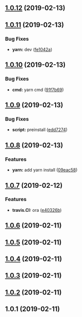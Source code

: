 ## [1.0.12](https://github.com/LeeRayno/gccl/compare/v1.0.11...v1.0.12) (2019-02-13)



## [1.0.11](https://github.com/LeeRayno/gccl/compare/v1.0.10...v1.0.11) (2019-02-13)


### Bug Fixes

* **yarn:** dev ([fe1042a](https://github.com/LeeRayno/gccl/commit/fe1042a))



## [1.0.10](https://github.com/LeeRayno/gccl/compare/v1.0.9...v1.0.10) (2019-02-13)


### Bug Fixes

* **cmd:** yarn cmd ([91f7b69](https://github.com/LeeRayno/gccl/commit/91f7b69))



## [1.0.9](https://github.com/LeeRayno/gccl/compare/v1.0.8...v1.0.9) (2019-02-13)


### Bug Fixes

* **script:** preinstall ([edd7274](https://github.com/LeeRayno/gccl/commit/edd7274))



## [1.0.8](https://github.com/LeeRayno/gccl/compare/v1.0.7...v1.0.8) (2019-02-13)


### Features

* **yarn:** add yarn install ([09eac58](https://github.com/LeeRayno/gccl/commit/09eac58))



## [1.0.7](https://github.com/LeeRayno/gccl/compare/v1.0.6...v1.0.7) (2019-02-12)


### Features

* **travis.CI:** ora ([e40326b](https://github.com/LeeRayno/gccl/commit/e40326b))



## [1.0.6](https://github.com/LeeRayno/gccl/compare/v1.0.5...v1.0.6) (2019-02-11)



## [1.0.5](https://github.com/LeeRayno/gccl/compare/v1.0.4...v1.0.5) (2019-02-11)



## [1.0.4](https://github.com/LeeRayno/gccl/compare/v1.0.3...v1.0.4) (2019-02-11)



## [1.0.3](https://github.com/LeeRayno/gccl/compare/v1.0.2...v1.0.3) (2019-02-11)



## [1.0.2](https://github.com/LeeRayno/gccl/compare/v1.0.1...v1.0.2) (2019-02-11)



## 1.0.1 (2019-02-11)



